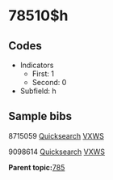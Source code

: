# 78510$h

## Codes

-   Indicators
    -   First: 1
    -   Second: 0
-   Subfield: h

## Sample bibs

8715059 [Quicksearch](https://search.library.yale.edu/catalog/8715059) [VXWS](http://prodorbis.library.yale.edu:7014/vxws/GetHoldingsService?bibId=8715059)

9098614 [Quicksearch](https://search.library.yale.edu/catalog/9098614) [VXWS](http://prodorbis.library.yale.edu:7014/vxws/GetHoldingsService?bibId=9098614)

**Parent topic:**[785](../../tags/785/785.md)

